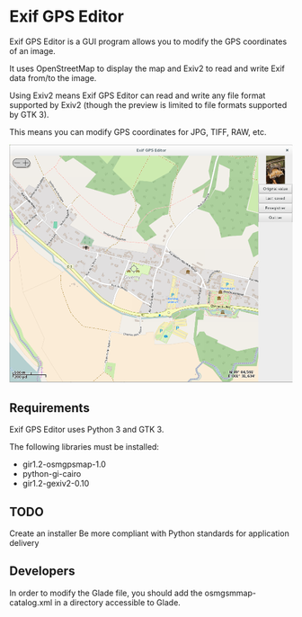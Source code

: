 Exif GPS Editor
===============

Exif GPS Editor is a GUI program allows you to modify the GPS coordinates of an
image.

It uses OpenStreetMap to display the map and Exiv2 to read and write Exif data
from/to the image.

Using Exiv2 means Exif GPS Editor can read and write any file format supported
by Exiv2 (though the preview is limited to file formats supported by GTK 3).

This means you can modify GPS coordinates for JPG, TIFF, RAW, etc.

![Exif GPS Editor screenshot](doc/exifgpseditor01.png)

Requirements
------------

Exif GPS Editor uses Python 3 and GTK 3.

The following libraries must be installed:

- gir1.2-osmgpsmap-1.0
- python-gi-cairo
- gir1.2-gexiv2-0.10

TODO
----

Create an installer
Be more compliant with Python standards for application delivery

Developers
----------

In order to modify the Glade file, you should add the osmgsmmap-catalog.xml in
a directory accessible to Glade.


